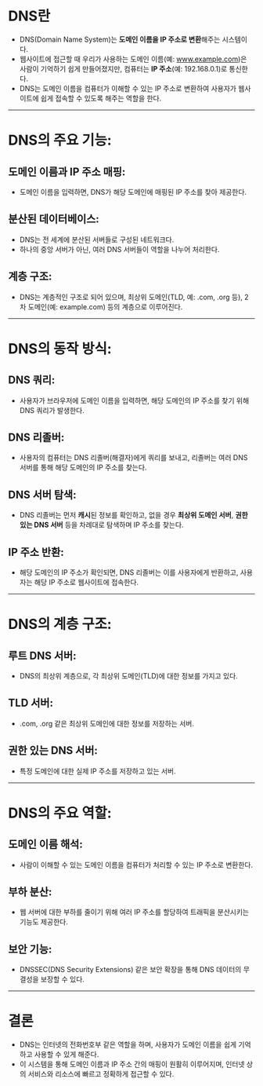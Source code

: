 # DNS란

- DNS(Domain Name System)는 **도메인 이름을 IP 주소로 변환**해주는 시스템이다.
- 웹사이트에 접근할 때 우리가 사용하는 도메인 이름(예: www.example.com)은 사람이 기억하기 쉽게 만들어졌지만, 컴퓨터는 **IP 주소**(예: 192.168.0.1)로 통신한다.
- DNS는 도메인 이름을 컴퓨터가 이해할 수 있는 IP 주소로 변환하여 사용자가 웹사이트에 쉽게 접속할 수 있도록 해주는 역할을 한다.

---

# DNS의 주요 기능:

## **도메인 이름과 IP 주소 매핑**:

- 도메인 이름을 입력하면, DNS가 해당 도메인에 매핑된 IP 주소를 찾아 제공한다.

## **분산된 데이터베이스**:

- DNS는 전 세계에 분산된 서버들로 구성된 네트워크다.
- 하나의 중앙 서버가 아닌, 여러 DNS 서버들이 역할을 나누어 처리한다.

## **계층 구조**:

- DNS는 계층적인 구조로 되어 있으며, 최상위 도메인(TLD, 예: .com, .org 등), 2차 도메인(예: example.com) 등의 계층으로 이루어진다.

---

# DNS의 동작 방식:

## **DNS 쿼리**:

- 사용자가 브라우저에 도메인 이름을 입력하면, 해당 도메인의 IP 주소를 찾기 위해 DNS 쿼리가 발생한다.

## **DNS 리졸버**:

- 사용자의 컴퓨터는 DNS 리졸버(해결자)에게 쿼리를 보내고, 리졸버는 여러 DNS 서버를 통해 해당 도메인의 IP 주소를 찾는다.

## **DNS 서버 탐색**:

- DNS 리졸버는 먼저 **캐시**된 정보를 확인하고, 없을 경우 **최상위 도메인 서버**, **권한 있는 DNS 서버** 등을 차례대로 탐색하며 IP 주소를 찾는다.

## **IP 주소 반환**:

- 해당 도메인의 IP 주소가 확인되면, DNS 리졸버는 이를 사용자에게 반환하고, 사용자는 해당 IP 주소로 웹사이트에 접속한다.

---

# DNS의 계층 구조:

## **루트 DNS 서버**:

- DNS의 최상위 계층으로, 각 최상위 도메인(TLD)에 대한 정보를 가지고 있다.

## **TLD 서버**:

- .com, .org 같은 최상위 도메인에 대한 정보를 저장하는 서버.

## **권한 있는 DNS 서버**:

- 특정 도메인에 대한 실제 IP 주소를 저장하고 있는 서버.

---

# DNS의 주요 역할:

## **도메인 이름 해석**:

- 사람이 이해할 수 있는 도메인 이름을 컴퓨터가 처리할 수 있는 IP 주소로 변환한다.

## **부하 분산**:

- 웹 서버에 대한 부하를 줄이기 위해 여러 IP 주소를 할당하여 트래픽을 분산시키는 기능도 제공한다.

## **보안 기능**:

- DNSSEC(DNS Security Extensions) 같은 보안 확장을 통해 DNS 데이터의 무결성을 보장할 수 있다.

---

# 결론

- DNS는 인터넷의 전화번호부 같은 역할을 하며, 사용자가 도메인 이름을 쉽게 기억하고 사용할 수 있게 해준다.
- 이 시스템을 통해 도메인 이름과 IP 주소 간의 매핑이 원활히 이루어지며, 인터넷 상의 서비스와 리소스에 빠르고 정확하게 접근할 수 있다.